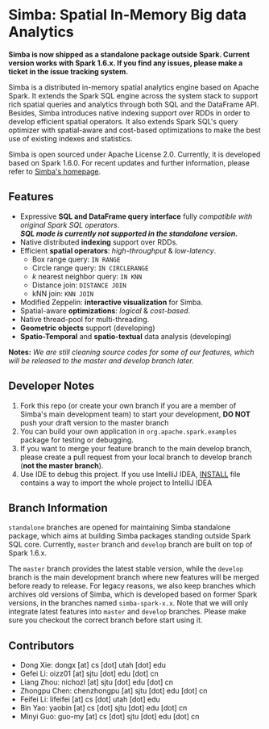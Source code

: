 Simba: Spatial In-Memory Big data Analytics
===========================================
**Simba is now shipped as a standalone package outside Spark. Current version works with Spark 1.6.x. If you find any issues, please make a ticket in the issue tracking system.**

Simba is a distributed in-memory spatial analytics engine based on Apache Spark. It extends the Spark SQL engine across the system stack to support rich spatial queries and analytics through both SQL and the DataFrame API. Besides, Simba introduces native indexing support over RDDs in order to develop efficient spatial operators. It also extends Spark SQL's query optimizer with spatial-aware and cost-based optimizations to make the best use of existing indexes and statistics.

Simba is open sourced under Apache License 2.0. Currently, it is developed based on Spark 1.6.0. For recent updates and further information, please refer to [Simba's homepage](http://www.cs.utah.edu/~dongx/simba).

Features
--------------
+ Expressive **SQL and DataFrame query interface** fully *compatible with original Spark SQL operators*.  
  ***SQL mode is currently not supported in the standalone version.***
+ Native distributed **indexing** support over RDDs.
+ Efficient **spatial operators**: *high-throughput* & *low-latency*.
    - Box range query: `IN RANGE`
    - Circle range query: `IN CIRCLERANGE`
    - *k* nearest neighbor query: `IN KNN`
    - Distance join: `DISTANCE JOIN`
    - kNN join: `KNN JOIN`
+ Modified Zeppelin: **interactive visualization** for Simba.
+ Spatial-aware **optimizations**: *logical* & *cost-based*.
+ Native thread-pool for multi-threading.
+ **Geometric objects** support (developing)
+ **Spatio-Temporal** and **spatio-textual** data analysis (developing)

**Notes:** *We are still cleaning source codes for some of our features, which will be released to the master and develop branch later.*

Developer Notes
---------------
1. Fork this repo (or create your own branch if you are a member of Simba's main development team) to start your development, **DO NOT** push your draft version to the master branch
2. You can build your own application in `org.apache.spark.examples` package for testing or debugging.
3. If you want to merge your feature branch to the main develop branch, please create a pull request from your local branch to develop branch (**not the master branch**).
4. Use IDE to debug this project. If you use IntelliJ IDEA, [INSTALL](./INSTALL.md) file contains a way to import the whole project to IntelliJ IDEA

Branch Information
------------------
`standalone` branches are opened for maintaining Simba standalone package, which aims at building Simba packages standing outside Spark SQL core. Currently, `master` branch and `develop` branch are built on top of Spark 1.6.x. 

The `master` branch provides the latest stable version, while the `develop` branch is the main development branch where new features will be merged before ready to release. For legacy reasons, we also keep branches which archives old versions of Simba, which is developed based on former Spark versions, in the branches named `simba-spark-x.x`. Note that we will only integrate latest features into `master` and `develop` branches. Please make sure you checkout the correct branch before start using it.

Contributors
------------
- Dong Xie: dongx [at] cs [dot] utah [dot] edu
- Gefei Li: oizz01 [at] sjtu [dot] edu [dot] cn
- Liang Zhou: nichozl [at] sjtu [dot] edu [dot] cn
- Zhongpu Chen: chenzhongpu [at] sjtu [dot] edu [dot] cn
- Feifei Li: lifeifei [at] cs [dot] utah [dot] edu
- Bin Yao: yaobin [at] cs [dot] sjtu [dot] edu [dot] cn
- Minyi Guo: guo-my [at] cs [dot] sjtu [dot] edu [dot] cn
